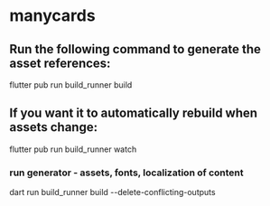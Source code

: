 # manycards

## Run the following command to generate the asset references:

flutter pub run build_runner build

## If you want it to automatically rebuild when assets change:

flutter pub run build_runner watch

### run generator - assets, fonts, localization of content

dart run build_runner build --delete-conflicting-outputs

